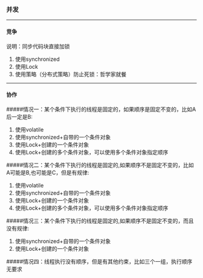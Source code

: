 ### 并发
***
#### 竞争
说明：同步代码块直接加锁
1. 使用synchronized
2. 使用Lock
3. 使用策略（分布式策略）防止死锁：哲学家就餐

***
#### 协作
#####情况一：某个条件下执行的线程是固定的，如果顺序是固定不变的，比如A后一定是B:
1. 使用volatile
2. 使用synchronized+自带的一个条件对象
3. 使用Lock+创建的一个条件对象
4. 使用Lock+创建的多个条件对象，可以使用多个条件对象指定顺序

#####情况二：某个条件下执行的线程是固定的,如果顺序不是固定不变的，比如A可能是B,也可能是C，但是有规律:
1. 使用volatile
2. 使用synchronized+自带的一个条件对象
3. 使用Lock+创建的一个条件对象
4. 使用Lock+创建的多个条件对象，可以使用多个条件对象指定顺序

#####情况三：某个条件下执行的线程是固定的,如果顺序不是固定不变的，而且没有规律:
1. 使用synchronized+自带的一个条件对象
2. 使用Lock+创建的一个条件对象

#####情况四：线程执行没有顺序，但是有其他约束，比如三个一组，执行顺序无要求

